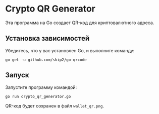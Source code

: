 
# Crypto QR Generator

Эта программа на Go создает QR-код для криптовалютного адреса.

## Установка зависимостей
Убедитесь, что у вас установлен Go, и выполните команду:

```
go get -u github.com/skip2/go-qrcode
```

## Запуск
Запустите программу командой:

```
go run crypto_qr_generator.go
```

QR-код будет сохранен в файл `wallet_qr.png`.
